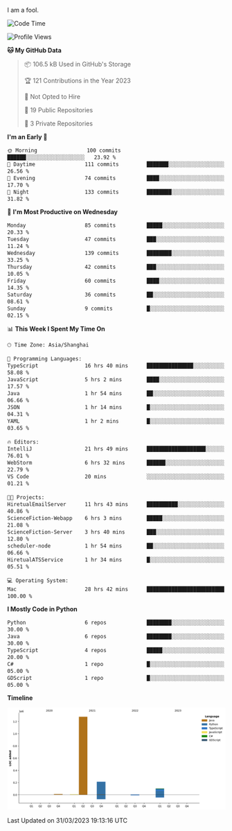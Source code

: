 I am a fool.

<!--START_SECTION:waka-->
![Code Time](http://img.shields.io/badge/Code%20Time-245%20hrs%2051%20mins-blue)

![Profile Views](http://img.shields.io/badge/Profile%20Views-3-blue)

**🐱 My GitHub Data** 

> 📦 106.5 kB Used in GitHub's Storage 
 > 
> 🏆 121 Contributions in the Year 2023
 > 
> 🚫 Not Opted to Hire
 > 
> 📜 19 Public Repositories 
 > 
> 🔑 3 Private Repositories 
 > 
**I'm an Early 🐤** 

```text
🌞 Morning                100 commits         ██████░░░░░░░░░░░░░░░░░░░   23.92 % 
🌆 Daytime                111 commits         ███████░░░░░░░░░░░░░░░░░░   26.56 % 
🌃 Evening                74 commits          ████░░░░░░░░░░░░░░░░░░░░░   17.70 % 
🌙 Night                  133 commits         ████████░░░░░░░░░░░░░░░░░   31.82 % 
```
📅 **I'm Most Productive on Wednesday** 

```text
Monday                   85 commits          █████░░░░░░░░░░░░░░░░░░░░   20.33 % 
Tuesday                  47 commits          ███░░░░░░░░░░░░░░░░░░░░░░   11.24 % 
Wednesday                139 commits         ████████░░░░░░░░░░░░░░░░░   33.25 % 
Thursday                 42 commits          ███░░░░░░░░░░░░░░░░░░░░░░   10.05 % 
Friday                   60 commits          ████░░░░░░░░░░░░░░░░░░░░░   14.35 % 
Saturday                 36 commits          ██░░░░░░░░░░░░░░░░░░░░░░░   08.61 % 
Sunday                   9 commits           █░░░░░░░░░░░░░░░░░░░░░░░░   02.15 % 
```


📊 **This Week I Spent My Time On** 

```text
🕑︎ Time Zone: Asia/Shanghai

💬 Programming Languages: 
TypeScript               16 hrs 40 mins      ███████████████░░░░░░░░░░   58.08 % 
JavaScript               5 hrs 2 mins        ████░░░░░░░░░░░░░░░░░░░░░   17.57 % 
Java                     1 hr 54 mins        ██░░░░░░░░░░░░░░░░░░░░░░░   06.66 % 
JSON                     1 hr 14 mins        █░░░░░░░░░░░░░░░░░░░░░░░░   04.31 % 
YAML                     1 hr 2 mins         █░░░░░░░░░░░░░░░░░░░░░░░░   03.65 % 

🔥 Editors: 
IntelliJ                 21 hrs 49 mins      ███████████████████░░░░░░   76.01 % 
WebStorm                 6 hrs 32 mins       ██████░░░░░░░░░░░░░░░░░░░   22.79 % 
VS Code                  20 mins             ░░░░░░░░░░░░░░░░░░░░░░░░░   01.21 % 

🐱‍💻 Projects: 
HiretualEmailServer      11 hrs 43 mins      ██████████░░░░░░░░░░░░░░░   40.86 % 
ScienceFiction-Webapp    6 hrs 3 mins        █████░░░░░░░░░░░░░░░░░░░░   21.08 % 
ScienceFiction-Server    3 hrs 40 mins       ███░░░░░░░░░░░░░░░░░░░░░░   12.80 % 
scheduler-node           1 hr 54 mins        ██░░░░░░░░░░░░░░░░░░░░░░░   06.66 % 
HiretualATSService       1 hr 34 mins        █░░░░░░░░░░░░░░░░░░░░░░░░   05.51 % 

💻 Operating System: 
Mac                      28 hrs 42 mins      █████████████████████████   100.00 % 
```

**I Mostly Code in Python** 

```text
Python                   6 repos             ████████░░░░░░░░░░░░░░░░░   30.00 % 
Java                     6 repos             ████████░░░░░░░░░░░░░░░░░   30.00 % 
TypeScript               4 repos             █████░░░░░░░░░░░░░░░░░░░░   20.00 % 
C#                       1 repo              █░░░░░░░░░░░░░░░░░░░░░░░░   05.00 % 
GDScript                 1 repo              █░░░░░░░░░░░░░░░░░░░░░░░░   05.00 % 
```



**Timeline**

![Lines of Code chart](https://raw.githubusercontent.com/VeejaLiu/VeejaLiu/master/assets/bar_graph.png)


 Last Updated on 31/03/2023 19:13:16 UTC
<!--END_SECTION:waka-->

